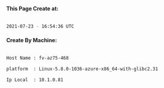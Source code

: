 
   
#### This Page Create at:

```bash

2021-07-23 - 16:54:36 UTC

```

#### Create By Machine:

```bash

Host Name : fv-az75-468

platform  : Linux-5.8.0-1036-azure-x86_64-with-glibc2.31

Ip Local  : 10.1.0.81

```

